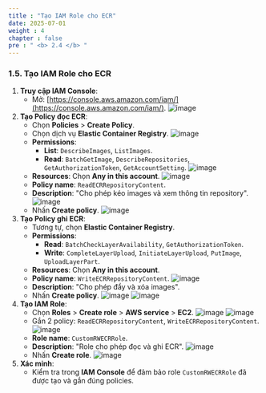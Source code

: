 ```yaml
---
title : "Tạo IAM Role cho ECR"
date: 2025-07-01
weight : 4
chapter : false
pre : " <b> 2.4 </b> "
---
```


### 1.5. Tạo IAM Role cho ECR

1. **Truy cập IAM Console**:
   - Mở: [https://console.aws.amazon.com/iam/](https://console.aws.amazon.com/iam/).
   ![image](/images/tao_role/screenshot_1752390613.png)
2. **Tạo Policy đọc ECR**:
   - Chọn **Policies** > **Create Policy**.
   - Chọn dịch vụ **Elastic Container Registry**.
   ![image](/images/tao_role/Screenshot%202025-07-13%20141451.png)
   - **Permissions**:
     - **List**: `DescribeImages`, `ListImages`.
     - **Read**: `BatchGetImage`, `DescribeRepositories`, `GetAuthorizationToken`, `GetAccountSetting`.
     ![image](/images/tao_role/screenshot_1752391075.png)
   - **Resources**: Chọn **Any in this account**.
   ![image](/images/tao_role/screenshot_1752391123.png)
   - **Policy name**: `ReadECRRepositoryContent`.
   - **Description**: "Cho phép kéo images và xem thông tin repository".
   ![image](/images/tao_role/screenshot_1752391177.png)
   - Nhấn **Create policy**.
   ![image](/images/tao_role/screenshot_1752391191.png)
3. **Tạo Policy ghi ECR**:
   - Tương tự, chọn **Elastic Container Registry**.
   - **Permissions**:
     - **Read**: `BatchCheckLayerAvailability`, `GetAuthorizationToken`.
     - **Write**: `CompleteLayerUpload`, `InitiateLayerUpload`, `PutImage`, `UploadLayerPart`.
   - **Resources**: Chọn **Any in this account**.
   - **Policy name**: `WriteECRRepositoryContent`.
   ![image](/images/tao_role/screenshot_1752391466.png)
   - **Description**: "Cho phép đẩy và xóa images".
   - Nhấn **Create policy**.
   ![image](/images/tao_role/screenshot_1752391531.png)
   ![image](/images/tao_role/screenshot_1752391573.png)
4. **Tạo IAM Role**:
   - Chọn **Roles** > **Create role** > **AWS service** > **EC2**.
   ![image](/images/tao_role/screenshot_1752391638.png)
   ![image](/images/tao_role/screenshot_1752391696.png)
   - Gắn 2 policy: `ReadECRRepositoryContent`, `WriteECRRepositoryContent`.
   ![image](/images/tao_role/screenshot_1752391715.png)
   - **Role name**: `CustomRWECRRole`.
   - **Description**: "Role cho phép đọc và ghi ECR".
   ![image](/images/tao_role/screenshot_1752391754.png)
   - Nhấn **Create role**.
   ![image](/images/tao_role/screenshot_1752391780.png)
5. **Xác minh**:
   - Kiểm tra trong **IAM Console** để đảm bảo role `CustomRWECRRole` đã được tạo và gắn đúng policies.